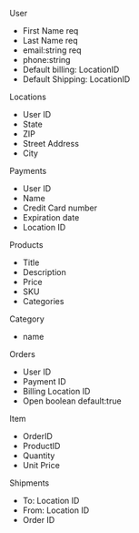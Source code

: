 User

* First Name req
* Last Name req
* email:string req
* phone:string
* Default billing: LocationID
* Default Shipping: LocationID

Locations

* User ID
* State
* ZIP
* Street Address
* City

Payments

* User ID
* Name
* Credit Card number
* Expiration date
* Location ID

Products

* Title
* Description
* Price
* SKU
* Categories

Category

* name

Orders

* User ID
* Payment ID
* Billing Location ID
* Open boolean default:true

Item

* OrderID
* ProductID
* Quantity
* Unit Price

Shipments

* To: Location ID
* From: Location ID
* Order ID